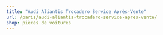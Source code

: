 ```yaml
---
title: "Audi Aliantis Trocadero Service Après-Vente"
url: /paris/audi-aliantis-trocadero-service-apres-vente/
shop: pièces de voitures
---
```

